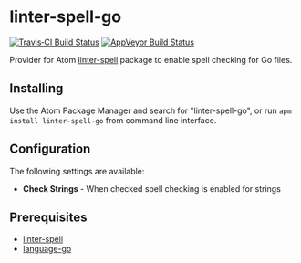 # linter-spell-go

[![Travis&#x2011;CI Build Status](http://img.shields.io/travis/veger/linter-spell-go/master.svg?label=Linux/OSX%20build)](https://travis-ci.org/veger/linter-spell-go)
[![AppVeyor Build Status](http://img.shields.io/appveyor/ci/veger/linter-spell-go/master.svg?label=Windows%20build)](http://ci.appveyor.com/project/veger/linter-spell-go)

Provider for Atom [linter-spell](https://atom.io/packages/linter-spell) package to enable spell checking for Go files.

## Installing

Use the Atom Package Manager and search for "linter-spell-go", or run `apm install linter-spell-go` from command line interface.

## Configuration
The following settings are available:

* **Check Strings** - When checked spell checking is enabled for strings

## Prerequisites

* [linter-spell](https://atom.io/packages/linter-spell)
* [language-go](https://atom.io/packages/language-go)
